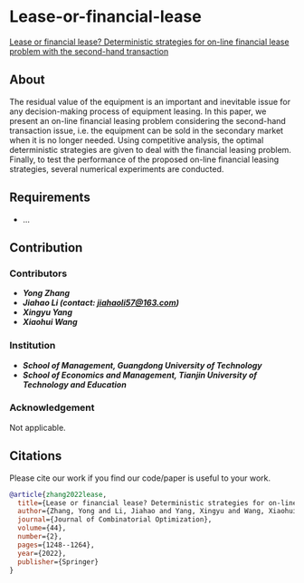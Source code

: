 # Lease-or-financial-lease
[Lease or financial lease? Deterministic strategies for on-line financial lease problem with the second-hand transaction](https://link.springer.com/article/10.1007/s10878-022-00886-7)

## About
The residual value of the equipment is an important and inevitable issue for any decision-making process of equipment leasing. In this paper, we present an on-line financial leasing problem considering the second-hand transaction issue, i.e. the equipment can be sold in the secondary market when it is no longer needed. Using competitive analysis, the optimal deterministic strategies are given to deal with the financial leasing problem. Finally, to test the performance of the proposed on-line financial leasing strategies, several numerical experiments are conducted.

## Requirements
* ...

## Contribution

### Contributors
* ***Yong Zhang***
* ***Jiahao Li (contact: [jiahaoli57@163.com](jiahaoli57@163.com))***
* ***Xingyu Yang***
* ***Xiaohui Wang***

### Institution
* ***School of Management, Guangdong University of Technology***
* ***School of Economics and Management, Tianjin University of Technology and Education***

### Acknowledgement
Not applicable.

## Citations
Please cite our work if you find our code/paper is useful to your work.
```bibtex
@article{zhang2022lease,
  title={Lease or financial lease? Deterministic strategies for on-line financial lease problem with the second-hand transaction},
  author={Zhang, Yong and Li, Jiahao and Yang, Xingyu and Wang, Xiaohui},
  journal={Journal of Combinatorial Optimization},
  volume={44},
  number={2},
  pages={1248--1264},
  year={2022},
  publisher={Springer}
}
```
